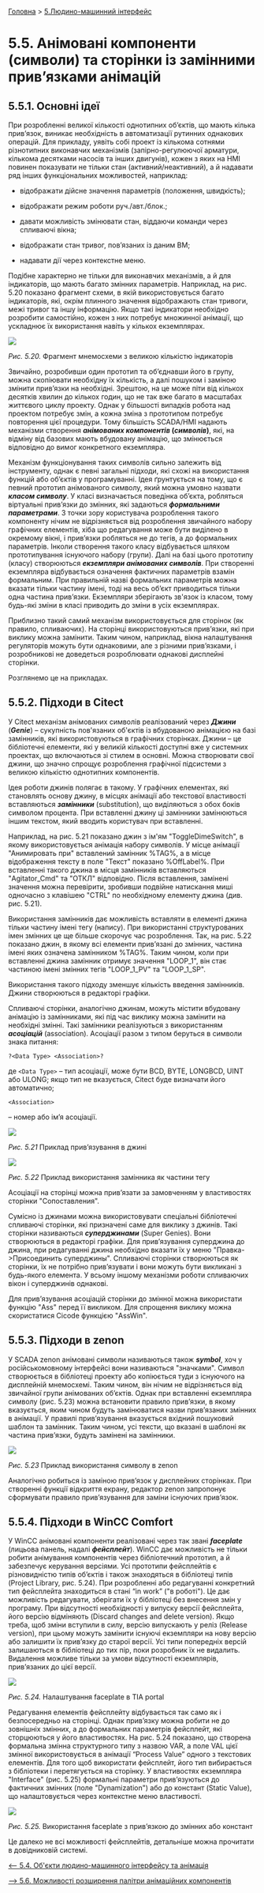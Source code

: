 [Головна](README.md) > [5.Людино-машинний інтерфейс](5.md)

# 5.5. Анімовані компоненти (символи) та сторінки із замінними прив’язками анімацій 

## 5.5.1. Основні ідеї

При розробленні великої кількості однотипних об’єктів, що мають кілька прив’язок, виникає необхідність в автоматизації рутинних однакових операцій. Для прикладу, уявіть собі проект із кількома сотнями різнотипних виконавчих механізмів (запірно-регулюючої арматури, кількома десятками насосів та інших двигунів), кожен з яких на HMI повинен показувати не тільки стан (активний/неактивний), а й надавати ряд інших функціональних можливостей, наприклад:

- відображати дійсне значення параметрів (положення, швидкість);

- відображати режим роботи руч./авт./блок.;

- давати можливість змінювати стан, віддаючи команди через спливаючі вікна;

- відображати стан тривог, пов’язаних із даним ВМ;

- надавати дії через контекстне меню. 

Подібне характерно не тільки для виконавчих механізмів, а й для індикаторів, що мають багато змінних параметрів. Наприклад, на рис. 5.20 показано фрагмент схеми, в якій використовується багато індикаторів, які, окрім плинного значення відображають стан тривоги, межі тривог та іншу інформацію. Якщо такі індикатори необхідно розробити самостійно, кожен з них потребує множинної анімації, що ускладнює їх використання навіть у кількох екземплярах.  

![](media5/5_20.png)                               

*Рис. 5.20.* Фрагмент мнемосхеми з великою кількістю індикаторів

Звичайно, розробивши один прототип та об’єднавши його в групу, можна скопіювати необхідну їх кількість, а далі пошуком і заміною змінити прив’язки на необхідні. Зрештою, на це може піти від кількох десятків хвилин до кількох годин, що не так вже багато в масштабах життєвого циклу проекту. Однак у більшості випадків робота над проектом потребує змін, а кожна зміна з прототипом потребує повторення цієї процедури. Тому більшість SCADA/HMI надають механізми створення ***анімованих компонентів* (*символів*)**, які, на відміну від базових мають вбудовану анімацію, що змінюється відповідно до вимог конкретного екземпляра. 

Механізм функціонування таких символів сильно залежить від інструменту, однак є певні загальні підходи, які схожі на використання функцій або об’єктів у програмуванні. Ідея ґрунтується на тому, що є певний прототип анімованого символу, який можна умовно назвати ***класом символу***. У класі визначається поведінка об’єкта, робляться віртуальні прив’язки до змінних, які задаються ***формальними параметрами***. З точки зору користувача розроблення такого компоненту нічим не відрізняється від розроблення звичайного набору графічних елементів, хіба що редагування може бути виділено в окремому вікні, і прив’язки робляться не до тегів, а до формальних параметрів. Інколи створення такого класу відбувається шляхом прототипування існуючого набору (групи). Далі на базі цього прототипу (класу) створюються ***екземпляри анімованих символів***. При створенні екземпляра відбувається означення фактичних параметрів взамін формальним. При правильній назві формальних параметрів можна вказати тільки частину імені, тоді на весь об’єкт приводиться тільки одна частина прив’язки. Екземпляри зберігають зв'язок із класом, тому будь-які зміни в класі приводить до зміни в усіх екземплярах. 

Приблизно такий самий механізм використовується для сторінок (як правило, спливаючих). На сторінці використовуються прив’язки, які при виклику можна замінити. Таким чином, наприклад, вікна налаштування регуляторів можуть бути однаковими, але з різними прив’язками, і розробникові не доведеться розроблювати однакові дисплейні сторінки.  

Розглянемо це на прикладах.    

## 5.5.2. Підходи в Citect

У Citect механізм анімованих символів реалізований через ***Джини*** (***Genie***) – сукупність пов'язаних об'єктів із вбудованою анімацією на базі замінників, які використовуються в графічних сторінках. Джини – це бібліотечні елементи, які у великій кількості доступні вже у системних проектах, що включаються зі стилем в основні. Можна створювати свої джини, що значно спрощує розроблення графічної підсистеми з великою кількістю однотипних компонентів.

Ідея роботи джинів полягає в такому. У графічних елементах, які становлять основу джину, в місцях анімації або текстової властивості вставляються ***замінники*** (substitution), що виділяються з обох боків символом процента. При вставленні джину ці замінники замінюються іншим текстом, який вводить користувач при вставленні.

Наприклад, на рис. 5.21 показано джин з ім'ям "ToggleDimeSwitch", в якому використовується анімація набору символів. У місце анімації "Анимировать при" вставлений замінник %TAG%, а в місце відображення тексту в поле "Текст" показано %OffLabel%. При вставленні такого джина в місця замінників вставляються "Agitator_Cmd" та "ОТКЛ" відповідно. Після вставлення, замінені значення можна перевірити, зробивши подвійне натискання миші одночасно з клавішею "CTRL" по необхідному елементу джина (див. рис. 5.21).

Використання замінників дає можливість вставляти в елементі джина тільки частину імені тегу (напису). При використанні структурованих імен змінних це ще більше скорочує час розроблення. Так, на рис. 5.22 показано джин, в якому всі елементи прив’язані до змінних, частина імені яких означена замінником %TAG%. Таким чином, коли при вставленні джина замінник отримує значення "LOOP_1", він стає частиною імені змінних тегів "LOOP_1_PV" та "LOOP_1_SP".

Використання такого підходу зменшує кількість введення замінників. Джини створюються в редакторі графіки.

Спливаючі сторінки, аналогічно джинам, можуть містити вбудовану анімацію із замінниками, які під час виклику можна замінити на необхідні змінні. Такі замінники реалізуються з використанням ***асоціацій*** (association). Асоціації разом з типом беруться в символи знака питання:

```
?<Data Type> <Association>?
```

де `<Data Type>` – тип асоціації, може бути BCD, BYTE, LONGBCD, UINT або ULONG; якщо тип не вказується, Citect буде визначати його автоматично;   

```
<Association>
```

 – номер або ім’я асоціації.     

![](media5/5_21.png) 

*Рис. 5.21* Приклад прив’язування в джині

![](media5/5_22.png) 

*Рис. 5.22* Приклад використання замінника як частини тегу 

Асоціації на сторінці можна прив’язати за замовченням у властивостях сторінки "Сопоставления". 

Сумісно із джинами можна використовувати спеціальні бібліотечні спливаючі сторінки, які призначені саме для виклику з джинів. Такі сторінки називаються ***суперджинами*** (Super Genies). Вони створюються в редакторі графіки. Для прив’язування суперджина до джина, при редагуванні джина необхідно вказати їх у меню "Правка->Присоединить суперджины". Спливаючі сторінки створюються як сторінки, їх не потрібно прив’язувати і вони можуть бути викликані з будь-якого елемента. У всьому іншому механізми роботи спливаючих вікон і суперджинів однакові.

Для прив’язування асоціацій сторінки до змінної можна використати функцію "Ass" перед її викликом. Для спрощення виклику можна скористатися Cicode функцією "AssWin".  

## 5.5.3. Підходи в zenon

У SCADA zenon анімовані символи називаються також ***symbol***, хоч у російськомовному інтерфейсі вони називаються "значками". Символ створюється в бібліотеці проекту або копіюється туди з існуючого на дисплейній мнемосхемі. Таким чином, він нічим не відрізняється від звичайної групи анімованих об’єктів. Однак при вставленні екземпляра символу (рис. 5.23) можна встановити правило прив’язки, в якому вказується, яким чином будуть замінюватися назви прив’язаних змінних в анімації. У правилі прив’язування вказується вхідний пошуковий шаблон та замінник. Таким чином, усі тексти, що вказані в шаблоні як частина прив’язки, будуть замінені на замінники.   

 ![](media5/5_23.png)  

*Рис. 5.23* Приклад використання символу в zenon 

Аналогічно робиться із заміною прив’язок у дисплейних сторінках. При створенні функції відкриття екрану, редактор zenon запропонує сформувати правило прив’язування для заміни існуючих прив’язок. 

## 5.5.4. Підходи в WinCC Comfort

У WinCC анімовані компоненти реалізовані через так звані ***faceplate*** (лицьова панель, надалі ***фейсплейт***). WinCC дає можливість не тільки робити анімування компонентів через бібліотечний прототип, а й забезпечує керування версіями. Усі прототипи фейсплейтів є різновидністю типів об’єктів і також знаходяться в бібліотеці типів (Project Library, рис. 5.24). При розробленні або редагуванні конкретний тип фейсплейта знаходиться в стані “in work” ("в роботі"). Це дає можливість редагувати, зберігати їх у бібліотеці без внесення змін у програму. При відсутності необхідності у випуску версії фейсплейта, його версію відміняють (Discard changes and delete version). Якщо треба, щоб зміни вступили в силу, версію випускають у реліз (Release version), при цьому можуть замінити існуючі екземпляри на нову версію або залишити їх прив’язку до старої версії. Усі типи попередніх версій залишаються в бібліотеці до тих пір, поки розробник їх не видалить. Видалення можливе тільки за умови відсутності екземплярів, прив’язаних до цієї версії.

![](media5/5_24.png) 

*Рис. 5.24.* Налаштування faceplate в TIA portal

Редагування елементів фейсплейту відбувається так само як і безпосередньо на сторінці. Однак прив’язку можна робити не до зовнішніх змінних, а до формальних параметрів фейсплейт, які сторцюються у його властивостях. На рис. 5.24 показано, що створена формальна змінна структурного типу з назвою VAR, а поле VAL цієї змінної використовується в анімації “Process Value” одного з текстових елементів. Для того щоб використати фейсплейт, його тип вибирається з бібліотеки і перетягується на сторінку. У властивостях екземпляра "Interface" (рис. 5.25) формальні параметри прив’язуються до фактичних змінних (поле "Dynamization") або до констант (Static Value), що налаштовується через контекстне меню властивості. 

![](media5/5_25.png) 

*Рис. 5.25.* Використання faceplate з прив’язкою до змінних або констант

Це далеко не всі можливості фейсплейтів, детальніше можна прочитати в довідниковій системі.

[<-- 5.4. Об'єкти людино-машинного інтерфейсу та анімація](5_4.md)

[--> 5.6. Можливості розширення палітри анімаційних компонентів](5_6.md)